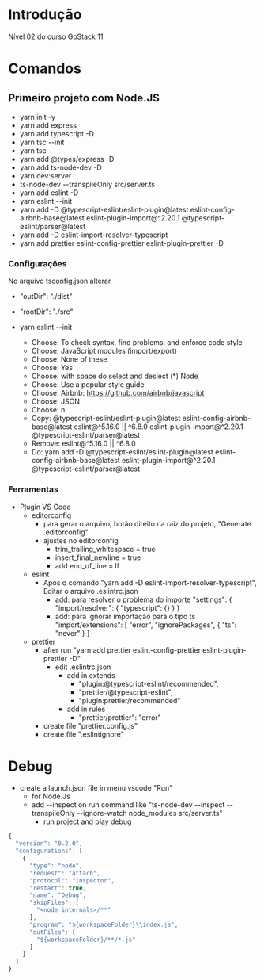 # Introdução
Nível 02 do curso GoStack 11

# Comandos

## Primeiro projeto com Node.JS
- yarn init -y
- yarn add express
- yarn add typescript -D
- yarn tsc --init
- yarn tsc
- yarn add @types/express -D
- yarn add ts-node-dev -D
- yarn dev:server
- ts-node-dev --transpileOnly src/server.ts
- yarn add eslint -D
- yarn eslint --init
- yarn add -D @typescript-eslint/eslint-plugin@latest eslint-config-airbnb-base@latest eslint-plugin-import@^2.20.1 @typescript-eslint/parser@latest
- yarn add -D eslint-import-resolver-typescript
- yarn add prettier eslint-config-prettier eslint-plugin-prettier -D

### Configurações

No arquivo tsconfig.json alterar
  - "outDir": "./dist"
  - "rootDir": "./src"

- yarn eslint --init
  - Choose: To check syntax, find problems, and enforce code style
  - Choose: JavaScript modules (import/export)
  - Choose: None of these
  - Choose: Yes
  - Choose: with space do select and deslect (*) Node 
  - Choose: Use a popular style guide
  - Choose: Airbnb: https://github.com/airbnb/javascript
  - Choose: JSON
  - Choose: n
  - Copy: @typescript-eslint/eslint-plugin@latest eslint-config-airbnb-base@latest eslint@^5.16.0 || ^6.8.0 eslint-plugin-import@^2.20.1 @typescript-eslint/parser@latest
  - Remove: eslint@^5.16.0 || ^6.8.0
  - Do: yarn add -D @typescript-eslint/eslint-plugin@latest eslint-config-airbnb-base@latest eslint-plugin-import@^2.20.1 @typescript-eslint/parser@latest

### Ferramentas
- Plugin VS Code
  - editorconfig 
    - para gerar o arquivo, botão direito na raiz do projeto, "Generate .editorconfig"
    - ajustes no editorconfig
      - trim_trailing_whitespace = true
      - insert_final_newline = true
      - add end_of_line = lf
  - eslint
    - Apos o comando "yarn add -D eslint-import-resolver-typescript", Editar o arquivo .eslintrc.json
      - add: para resolver o problema do importe
        "settings": {
          "import/resolver": {
            "typescript": {}
          }
        }
      - add: para ignorar importação para o tipo ts
        "import/extensions": [
          "error",
          "ignorePackages",
          {
            "ts": "never"
          }
        ]
  - prettier
    - after run "yarn add prettier eslint-config-prettier eslint-plugin-prettier -D"
      - edit .eslintrc.json
        - add in extends
          - "plugin:@typescript-eslint/recommended",
          - "prettier/@typescript-eslint",
          - "plugin:prettier/recommended"
        - add in rules
          - "prettier/prettier": "error"
    - create file "prettier.config.js"
    - create file ".eslintignore"


# Debug
- create a launch.json file in menu vscode "Run"
  - for Node.Js
  - add --inspect on run command like "ts-node-dev --inspect --transpileOnly --ignore-watch node_modules src/server.ts"
    - run project and play debug

```javascript
{
  "version": "0.2.0",
  "configurations": [
    {
      "type": "node",
      "request": "attach",
      "protocol": "inspector",
      "restart": true,
      "name": "Debug",
      "skipFiles": [
        "<node_internals>/**"
      ],
      "program": "${workspaceFolder}\\index.js",
      "outFiles": [
        "${workspaceFolder}/**/*.js"
      ]
    }
  ]
}
```